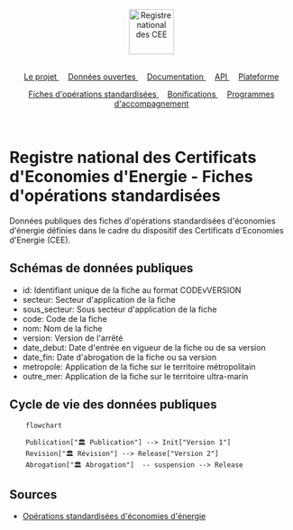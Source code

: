 <div align="center">
    <img width="auto" height="80" src="https://raw.githubusercontent.com/registre-national-cee/.github/refs/heads/main/assets/logo.svg" alt="Registre national des CEE">
</div>
<br/>
<p align="center">
    <a href="https://github.com/registre-national-cee">
        Le projet
    </a>&nbsp;&nbsp;&nbsp;
    <a href="https://github.com/registre-national-cee/opendata">
        Données ouvertes
    </a>&nbsp;&nbsp;&nbsp;
    <a href="https://github.com/registre-national-cee/documentation">
        Documentation
    </a>&nbsp;&nbsp;&nbsp;
    <a href="https://github.com/registre-national-cee/api">
        API
    </a>&nbsp;&nbsp;&nbsp;
    <a href="https://github.com/registre-national-cee/app">
        Plateforme
    </a>
</p>
<p align="center">
    <a href="https://github.com/registre-national-cee/fiches">
        Fiches d'opérations standardisées
    </a>&nbsp;&nbsp;&nbsp;
    <a href="https://github.com/registre-national-cee/bonifications">
        Bonifications
    </a>&nbsp;&nbsp;&nbsp;
    <a href="https://github.com/registre-national-cee/programmes">
        Programmes d'accompagnement
    </a>
</p>
<br/>

# Registre national des Certificats d'Economies d'Energie - Fiches d'opérations standardisées

Données publiques des fiches d'opérations standardisées d'économies d'énergie définies dans le cadre du dispositif des Certificats d'Economies d'Energie (CEE).

## Schémas de données publiques

- id: Identifiant unique de la fiche au format CODEvVERSION
- secteur: Secteur d'application de la fiche
- sous_secteur: Sous secteur d'application de la fiche
- code: Code de la fiche
- nom: Nom de la fiche
- version: Version de l'arrêté
- date_debut: Date d'entrée en vigueur de la fiche ou de sa version
- date_fin: Date d'abrogation de la fiche ou sa version
- metropole: Application de la fiche sur le territoire métropolitain
- outre_mer: Application de la fiche sur le territoire ultra-marin

## Cycle de vie des données publiques

```mermaid
    flowchart

    Publication["🏛️ Publication"] --> Init["Version 1"]
    Revision["🏛️ Révision"] --> Release["Version 2"]
    Abrogation["🏛️ Abrogation"]  -- suspension --> Release
```

## Sources

- [Opérations standardisées d'économies d'énergie](https://www.ecologie.gouv.fr/politiques-publiques/operations-standardisees-deconomies-denergie)
